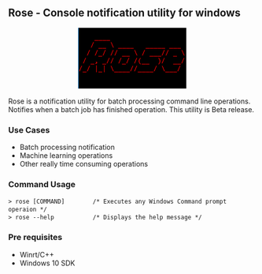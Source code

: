 ## Rose - Console notification utility for windows

<center> 

![Rose Windows](misc/code_rose.png)

</center>

Rose is a notification utility for batch processing command line operations. Notifies when a batch job has finished operation. This utility is Beta release.

### Use Cases
+ Batch processing notification
+ Machine learning operations
+ Other really time consuming operations

### Command Usage

```
> rose [COMMAND]        /* Executes any Windows Command prompt operaion */
> rose --help           /* Displays the help message */
```

### Pre requisites
+ Winrt/C++
+ Windows 10 SDK

